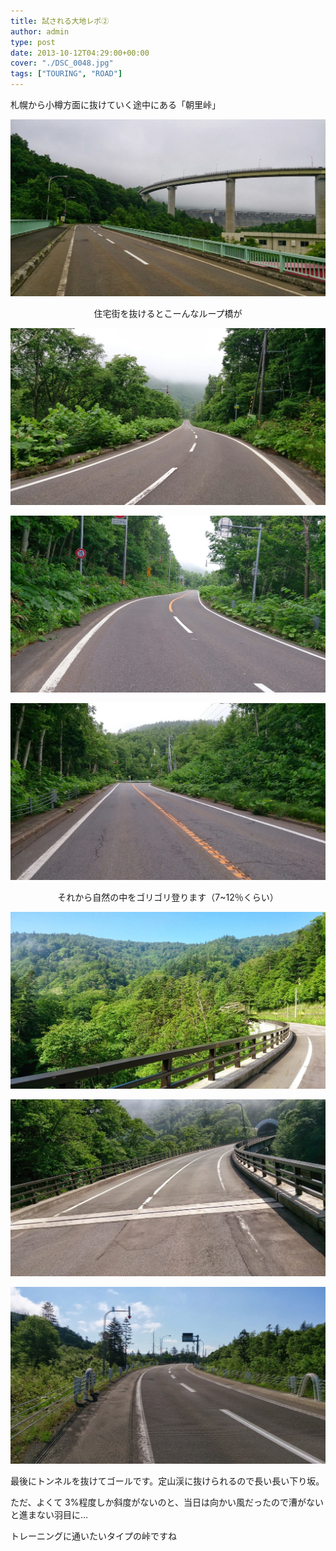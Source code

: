 ```yaml
---
title: 試される大地レポ②
author: admin
type: post
date: 2013-10-12T04:29:00+00:00
cover: "./DSC_0048.jpg"
tags: ["TOURING", "ROAD"]
---
```


<div class="separator" style="clear: both; text-align: left;">
</div>

<div class="separator" style="clear: both; text-align: left;">
  札幌から小樽方面に抜けていく途中にある「朝里峠」
</div>

![image](DSC_0048.jpg)

<div class="separator" style="clear: both; text-align: center;">
  住宅街を抜けるとこーんなループ橋が
</div>

![image](DSC_0054.jpg)

![image](DSC_0055.jpg)

![image](DSC_0056.jpg)

<div class="separator" style="clear: both; text-align: center;">
  それから自然の中をゴリゴリ登ります（7~12％くらい）
</div>

![image](DSC_0057.jpg)

![image](DSC_0058.jpg)

![image](DSC_0059.jpg)

最後にトンネルを抜けてゴールです。定山渓に抜けられるので長い長い下り坂。

ただ、よくて 3%程度しか斜度がないのと、当日は向かい風だったので漕がないと進まない羽目に…

トレーニングに通いたいタイプの峠ですね
